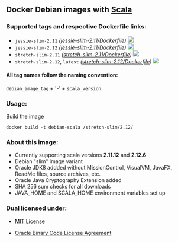## Docker Debian images with [Scala] ##

### Supported tags and respective Dockerfile links: ###

* ```jessie-slim-2.11``` _\([jessie-slim-2.11/Dockerfile]\)_
[![](https://images.microbadger.com/badges/image/mbe1224/debian-scala:jessie-slim-2.11.svg)](https://microbadger.com/images/mbe1224/debian-scala:jessie-slim-2.11 "")
* ```jessie-slim-2.12``` _\([jessie-slim-2.11/Dockerfile]\)_
[![](https://images.microbadger.com/badges/image/mbe1224/debian-scala:jessie-slim-2.11.svg)](https://microbadger.com/images/mbe1224/debian-scala:jessie-slim-2.11 "")
* ```stretch-slim-2.11``` _\([stretch-slim-2.11/Dockerfile]\)_
[![](https://images.microbadger.com/badges/image/mbe1224/debian-scala:stretch-slim-2.11.svg)](https://microbadger.com/images/mbe1224/debian-scala:stretch-slim-2.11 "")
* ```stretch-slim-2.12```, ```latest``` _\([stretch-slim-2.12/Dockerfile]\)_ 
[![](https://images.microbadger.com/badges/image/mbe1224/debian-scala:stretch-slim-2.12.svg)](https://microbadger.com/images/mbe1224/debian-scala:stretch-slim-2.12 "")

#### All tag names follow the naming convention: ###

```debian_image_tag``` + '-' + ```scala_version```

### Usage: ###

Build the image
```shell
docker build -t debian-scala /stretch-slim/2.12/
```

### About this image: ###

- Currently supporting scala versions **2.11.12** and **2.12.6**
- Debian "slim" image variant
- Oracle JDK8 addded without MissionControl, VisualVM, JavaFX, ReadMe files, source archives, etc.
- Oracle Java Cryptography Extension added
- SHA 256 sum checks for all downloads
- JAVA\_HOME and SCALA\_HOME environment variables set up

### Dual licensed under: ###

* [MIT License]
* [Oracle Binary Code License Agreement]

   [Scala]: <https://www.scala-lang.org/>
   [jessie-slim-2.11/Dockerfile]: <https://github.com/MihaiBogdanEugen/docker-debian-scala/blob/master/jessie-slim/2.11/Dockerfile>
   [jessie-slim-2.12/Dockerfile]: <https://github.com/MihaiBogdanEugen/docker-debian-scala/blob/master/jessie-slim/2.12/Dockerfile>
   [stretch-slim-2.11/Dockerfile]: <https://github.com/MihaiBogdanEugen/docker-debian-scala/blob/master/stretch-slim/2.11/Dockerfile>
   [stretch-slim-2.12/Dockerfile]: <https://github.com/MihaiBogdanEugen/docker-debian-scala/blob/master/stretch-slim/2.12/Dockerfile>
   [MIT License]: <https://raw.githubusercontent.com/MihaiBogdanEugen/debian-scala/master/LICENSE>
   [Oracle Binary Code License Agreement]: <https://raw.githubusercontent.com/MihaiBogdanEugen/debian-scala/master/Oracle_Binary_Code_License_Agreement%20for%20the%20Java%20SE%20Platform_Products_and_JavaFX>